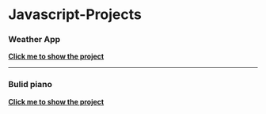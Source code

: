 # Javascript-Projects

### Weather App

[**Click me to show the project**](https://abanoubkerols.github.io/Javascript-Projects/weather%20API/)
_____________
### Bulid piano
[**Click me to show the project**](https://abanoubkerols.github.io/Javascript-Projects/Build%20A%20Playable%20PIANO/)



